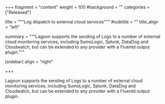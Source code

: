 +++
fragment = "content"
weight = 100
#background = ""
categories = ["Released"]

title = """Log dispatch to external cloud services"""
#subtitle = ""
title_align = "left"

summary = """Lagoon supports the sending of Logs to a number of external cloud monitoring services, including SumoLogic, Splunk, DataDog and Cloudwatch, but can be extended to any provider with a Fluentd output plugin."""

[sidebar]
  align = "right"

+++

Lagoon supports the sending of Logs to a number of external cloud monitoring services, including SumoLogic, Splunk, DataDog and Cloudwatch, but can be extended to any provider with a Fluentd output plugin.

